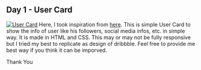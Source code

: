 ## Day 1 - User Card
[![User Card](https://i.postimg.cc/8c7vgNs3/Web-capture-4-2-2021-212433.jpg)](https://postimg.cc/kRdGxrQF)
Here, I took inspiration from [here](https://dribbble.com/shots/3913314-User-Profile/attachments/3913314-User-Profilemode=media). This is simple User Card to show the info of user like his followers, social media infos, etc. in simple way. It is made in HTML and CSS. This may or may not be fully responsive but I tried my best to replicate as design of dribbble. Feel free to provide me best way if you think it can be imporved.

Thank You

